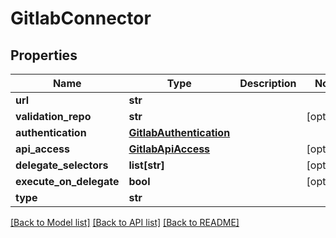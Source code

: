 # GitlabConnector

## Properties
Name | Type | Description | Notes
------------ | ------------- | ------------- | -------------
**url** | **str** |  | 
**validation_repo** | **str** |  | [optional] 
**authentication** | [**GitlabAuthentication**](GitlabAuthentication.md) |  | 
**api_access** | [**GitlabApiAccess**](GitlabApiAccess.md) |  | [optional] 
**delegate_selectors** | **list[str]** |  | [optional] 
**execute_on_delegate** | **bool** |  | [optional] 
**type** | **str** |  | 

[[Back to Model list]](../README.md#documentation-for-models) [[Back to API list]](../README.md#documentation-for-api-endpoints) [[Back to README]](../README.md)

